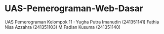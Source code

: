 # UAS-Pemerograman-Web-Dasar
UAS Pemerograman Kelompok 11 : Yugha Putra Imanudin (241351141) Fathia Nisa Azzahra (241351103) M.Fadlan Kusuma (241351140)
